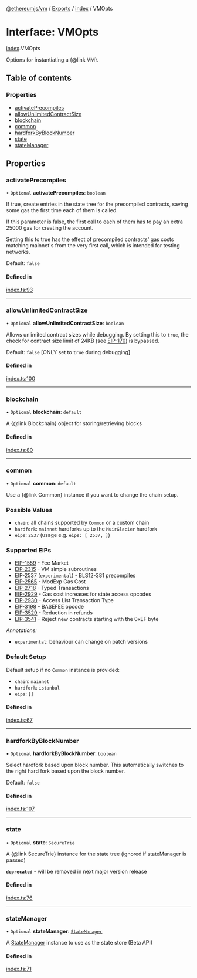 [@ethereumjs/vm](../README.md) / [Exports](../modules.md) / [index](../modules/index.md) / VMOpts

# Interface: VMOpts

[index](../modules/index.md).VMOpts

Options for instantiating a {@link VM}.

## Table of contents

### Properties

- [activatePrecompiles](index.VMOpts.md#activateprecompiles)
- [allowUnlimitedContractSize](index.VMOpts.md#allowunlimitedcontractsize)
- [blockchain](index.VMOpts.md#blockchain)
- [common](index.VMOpts.md#common)
- [hardforkByBlockNumber](index.VMOpts.md#hardforkbyblocknumber)
- [state](index.VMOpts.md#state)
- [stateManager](index.VMOpts.md#statemanager)

## Properties

### activatePrecompiles

• `Optional` **activatePrecompiles**: `boolean`

If true, create entries in the state tree for the precompiled contracts, saving some gas the
first time each of them is called.

If this parameter is false, the first call to each of them has to pay an extra 25000 gas
for creating the account.

Setting this to true has the effect of precompiled contracts' gas costs matching mainnet's from
the very first call, which is intended for testing networks.

Default: `false`

#### Defined in

[index.ts:93](https://github.com/ethereumjs/ethereumjs-monorepo/blob/master/packages/vm/src/index.ts#L93)

___

### allowUnlimitedContractSize

• `Optional` **allowUnlimitedContractSize**: `boolean`

Allows unlimited contract sizes while debugging. By setting this to `true`, the check for
contract size limit of 24KB (see [EIP-170](https://git.io/vxZkK)) is bypassed.

Default: `false` [ONLY set to `true` during debugging]

#### Defined in

[index.ts:100](https://github.com/ethereumjs/ethereumjs-monorepo/blob/master/packages/vm/src/index.ts#L100)

___

### blockchain

• `Optional` **blockchain**: `default`

A {@link Blockchain} object for storing/retrieving blocks

#### Defined in

[index.ts:80](https://github.com/ethereumjs/ethereumjs-monorepo/blob/master/packages/vm/src/index.ts#L80)

___

### common

• `Optional` **common**: `default`

Use a {@link Common} instance
if you want to change the chain setup.

### Possible Values

- `chain`: all chains supported by `Common` or a custom chain
- `hardfork`: `mainnet` hardforks up to the `MuirGlacier` hardfork
- `eips`: `2537` (usage e.g. `eips: [ 2537, ]`)

### Supported EIPs

- [EIP-1559](https://eips.ethereum.org/EIPS/eip-1559) - Fee Market
- [EIP-2315](https://eips.ethereum.org/EIPS/eip-2315) - VM simple subroutines
- [EIP-2537](https://eips.ethereum.org/EIPS/eip-2537) (`experimental`) - BLS12-381 precompiles
- [EIP-2565](https://eips.ethereum.org/EIPS/eip-2565) - ModExp Gas Cost
- [EIP-2718](https://eips.ethereum.org/EIPS/eip-2718) - Typed Transactions
- [EIP-2929](https://eips.ethereum.org/EIPS/eip-2929) - Gas cost increases for state access opcodes
- [EIP-2930](https://eips.ethereum.org/EIPS/eip-2930) - Access List Transaction Type
- [EIP-3198](https://eips.ethereum.org/EIPS/eip-3198) - BASEFEE opcode
- [EIP-3529](https://eips.ethereum.org/EIPS/eip-3529) - Reduction in refunds
- [EIP-3541](https://eips.ethereum.org/EIPS/eip-3541) - Reject new contracts starting with the 0xEF byte

*Annotations:*

- `experimental`: behaviour can change on patch versions

### Default Setup

Default setup if no `Common` instance is provided:

- `chain`: `mainnet`
- `hardfork`: `istanbul`
- `eips`: `[]`

#### Defined in

[index.ts:67](https://github.com/ethereumjs/ethereumjs-monorepo/blob/master/packages/vm/src/index.ts#L67)

___

### hardforkByBlockNumber

• `Optional` **hardforkByBlockNumber**: `boolean`

Select hardfork based upon block number. This automatically switches to the right hard fork based upon the block number.

Default: `false`

#### Defined in

[index.ts:107](https://github.com/ethereumjs/ethereumjs-monorepo/blob/master/packages/vm/src/index.ts#L107)

___

### state

• `Optional` **state**: `SecureTrie`

A {@link SecureTrie} instance for the state tree (ignored if stateManager is passed)

**`deprecated`** - will be removed in next major version release

#### Defined in

[index.ts:76](https://github.com/ethereumjs/ethereumjs-monorepo/blob/master/packages/vm/src/index.ts#L76)

___

### stateManager

• `Optional` **stateManager**: [`StateManager`](state_interface.StateManager.md)

A [StateManager](state_interface.StateManager.md) instance to use as the state store (Beta API)

#### Defined in

[index.ts:71](https://github.com/ethereumjs/ethereumjs-monorepo/blob/master/packages/vm/src/index.ts#L71)
